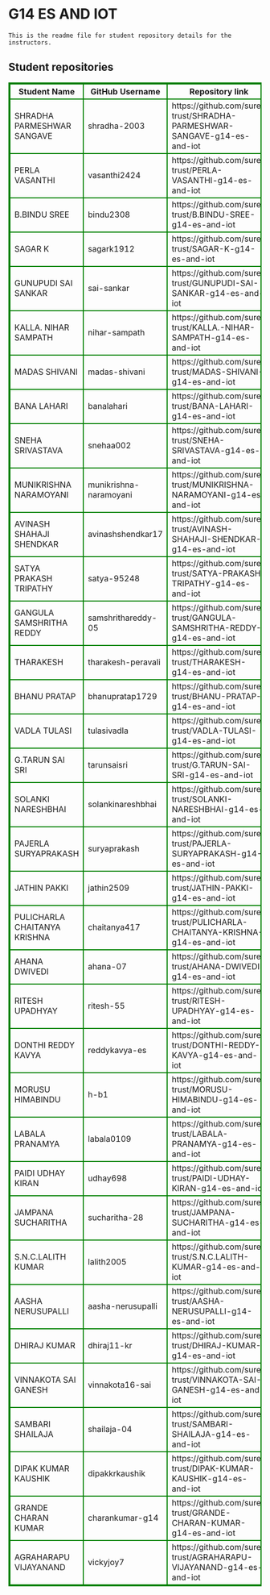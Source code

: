 # G14 ES AND IOT
    This is the readme file for student repository details for the instructors.
## Student repositories 
<table style="border : 2px solid green; width:100%;">
<tr >
<th style="border : 2px solid green;">Student Name</th>
<th style="border : 2px solid green;">GitHub Username</th>
<th style="border : 2px solid green;">Repository link</th>
</tr>
<tr style="border : 2px solid green;">
<td style="border : 2px solid green;">SHRADHA PARMESHWAR SANGAVE</td> 

<td style="border : 2px solid green;">shradha-2003</td> 

<td style="border : 2px solid green;">https://github.com/sure-trust/SHRADHA-PARMESHWAR-SANGAVE-g14-es-and-iot</td> 
</tr>

<tr style="border : 2px solid green;">
<td style="border : 2px solid green;">PERLA VASANTHI</td> 

<td style="border : 2px solid green;">vasanthi2424</td> 

<td style="border : 2px solid green;">https://github.com/sure-trust/PERLA-VASANTHI-g14-es-and-iot</td> 
</tr>

<tr style="border : 2px solid green;">
<td style="border : 2px solid green;">B.BINDU SREE</td> 

<td style="border : 2px solid green;">bindu2308</td> 

<td style="border : 2px solid green;">https://github.com/sure-trust/B.BINDU-SREE-g14-es-and-iot</td> 
</tr>

<tr style="border : 2px solid green;">
<td style="border : 2px solid green;">SAGAR K</td> 

<td style="border : 2px solid green;">sagark1912</td> 

<td style="border : 2px solid green;">https://github.com/sure-trust/SAGAR-K-g14-es-and-iot</td> 
</tr>

<tr style="border : 2px solid green;">
<td style="border : 2px solid green;">GUNUPUDI SAI SANKAR</td> 

<td style="border : 2px solid green;">sai-sankar</td> 

<td style="border : 2px solid green;">https://github.com/sure-trust/GUNUPUDI-SAI-SANKAR-g14-es-and-iot</td> 
</tr>

<tr style="border : 2px solid green;">
<td style="border : 2px solid green;">KALLA. NIHAR SAMPATH</td> 

<td style="border : 2px solid green;">nihar-sampath</td> 

<td style="border : 2px solid green;">https://github.com/sure-trust/KALLA.-NIHAR-SAMPATH-g14-es-and-iot</td> 
</tr>

<tr style="border : 2px solid green;">
<td style="border : 2px solid green;">MADAS SHIVANI</td> 

<td style="border : 2px solid green;">madas-shivani</td> 

<td style="border : 2px solid green;">https://github.com/sure-trust/MADAS-SHIVANI-g14-es-and-iot</td> 
</tr>

<tr style="border : 2px solid green;">
<td style="border : 2px solid green;">BANA LAHARI</td> 

<td style="border : 2px solid green;">banalahari</td> 

<td style="border : 2px solid green;">https://github.com/sure-trust/BANA-LAHARI-g14-es-and-iot</td> 
</tr>

<tr style="border : 2px solid green;">
<td style="border : 2px solid green;">SNEHA SRIVASTAVA</td> 

<td style="border : 2px solid green;">snehaa002</td> 

<td style="border : 2px solid green;">https://github.com/sure-trust/SNEHA-SRIVASTAVA-g14-es-and-iot</td> 
</tr>

<tr style="border : 2px solid green;">
<td style="border : 2px solid green;">MUNIKRISHNA NARAMOYANI</td> 

<td style="border : 2px solid green;">munikrishna-naramoyani</td> 

<td style="border : 2px solid green;">https://github.com/sure-trust/MUNIKRISHNA-NARAMOYANI-g14-es-and-iot</td> 
</tr>

<tr style="border : 2px solid green;">
<td style="border : 2px solid green;">AVINASH SHAHAJI SHENDKAR</td> 

<td style="border : 2px solid green;">avinashshendkar17</td> 

<td style="border : 2px solid green;">https://github.com/sure-trust/AVINASH-SHAHAJI-SHENDKAR-g14-es-and-iot</td> 
</tr>

<tr style="border : 2px solid green;">
<td style="border : 2px solid green;">SATYA PRAKASH TRIPATHY</td> 

<td style="border : 2px solid green;">satya-95248</td> 

<td style="border : 2px solid green;">https://github.com/sure-trust/SATYA-PRAKASH-TRIPATHY-g14-es-and-iot</td> 
</tr>

<tr style="border : 2px solid green;">
<td style="border : 2px solid green;">GANGULA SAMSHRITHA REDDY</td> 

<td style="border : 2px solid green;">samshrithareddy-05</td> 

<td style="border : 2px solid green;">https://github.com/sure-trust/GANGULA-SAMSHRITHA-REDDY-g14-es-and-iot</td> 
</tr>

<tr style="border : 2px solid green;">
<td style="border : 2px solid green;">THARAKESH</td> 

<td style="border : 2px solid green;">tharakesh-peravali</td> 

<td style="border : 2px solid green;">https://github.com/sure-trust/THARAKESH-g14-es-and-iot</td> 
</tr>

<tr style="border : 2px solid green;">
<td style="border : 2px solid green;">BHANU PRATAP</td> 

<td style="border : 2px solid green;">bhanupratap1729</td> 

<td style="border : 2px solid green;">https://github.com/sure-trust/BHANU-PRATAP-g14-es-and-iot</td> 
</tr>

<tr style="border : 2px solid green;">
<td style="border : 2px solid green;">VADLA TULASI</td> 

<td style="border : 2px solid green;">tulasivadla</td> 

<td style="border : 2px solid green;">https://github.com/sure-trust/VADLA-TULASI-g14-es-and-iot</td> 
</tr>

<tr style="border : 2px solid green;">
<td style="border : 2px solid green;">G.TARUN SAI SRI</td> 

<td style="border : 2px solid green;">tarunsaisri</td> 

<td style="border : 2px solid green;">https://github.com/sure-trust/G.TARUN-SAI-SRI-g14-es-and-iot</td> 
</tr>

<tr style="border : 2px solid green;">
<td style="border : 2px solid green;">SOLANKI NARESHBHAI</td> 

<td style="border : 2px solid green;">solankinareshbhai</td> 

<td style="border : 2px solid green;">https://github.com/sure-trust/SOLANKI-NARESHBHAI-g14-es-and-iot</td> 
</tr>

<tr style="border : 2px solid green;">
<td style="border : 2px solid green;">PAJERLA SURYAPRAKASH</td> 

<td style="border : 2px solid green;">suryaprakash</td> 

<td style="border : 2px solid green;">https://github.com/sure-trust/PAJERLA-SURYAPRAKASH-g14-es-and-iot</td> 
</tr>

<tr style="border : 2px solid green;">
<td style="border : 2px solid green;">JATHIN PAKKI</td> 

<td style="border : 2px solid green;">jathin2509</td> 

<td style="border : 2px solid green;">https://github.com/sure-trust/JATHIN-PAKKI-g14-es-and-iot</td> 
</tr>

<tr style="border : 2px solid green;">
<td style="border : 2px solid green;">PULICHARLA CHAITANYA KRISHNA</td> 

<td style="border : 2px solid green;">chaitanya417</td> 

<td style="border : 2px solid green;">https://github.com/sure-trust/PULICHARLA-CHAITANYA-KRISHNA-g14-es-and-iot</td> 
</tr>

<tr style="border : 2px solid green;">
<td style="border : 2px solid green;">AHANA DWIVEDI</td> 

<td style="border : 2px solid green;">ahana-07</td> 

<td style="border : 2px solid green;">https://github.com/sure-trust/AHANA-DWIVEDI-g14-es-and-iot</td> 
</tr>

<tr style="border : 2px solid green;">
<td style="border : 2px solid green;">RITESH UPADHYAY</td> 

<td style="border : 2px solid green;">ritesh-55</td> 

<td style="border : 2px solid green;">https://github.com/sure-trust/RITESH-UPADHYAY-g14-es-and-iot</td> 
</tr>

<tr style="border : 2px solid green;">
<td style="border : 2px solid green;">DONTHI REDDY KAVYA</td> 

<td style="border : 2px solid green;">reddykavya-es</td> 

<td style="border : 2px solid green;">https://github.com/sure-trust/DONTHI-REDDY-KAVYA-g14-es-and-iot</td> 
</tr>

<tr style="border : 2px solid green;">
<td style="border : 2px solid green;">MORUSU HIMABINDU</td> 

<td style="border : 2px solid green;">h-b1</td> 

<td style="border : 2px solid green;">https://github.com/sure-trust/MORUSU-HIMABINDU-g14-es-and-iot</td> 
</tr>

<tr style="border : 2px solid green;">
<td style="border : 2px solid green;">LABALA PRANAMYA</td> 

<td style="border : 2px solid green;">labala0109</td> 

<td style="border : 2px solid green;">https://github.com/sure-trust/LABALA-PRANAMYA-g14-es-and-iot</td> 
</tr>

<tr style="border : 2px solid green;">
<td style="border : 2px solid green;">PAIDI UDHAY KIRAN</td> 

<td style="border : 2px solid green;">udhay698</td> 

<td style="border : 2px solid green;">https://github.com/sure-trust/PAIDI-UDHAY-KIRAN-g14-es-and-iot</td> 
</tr>

<tr style="border : 2px solid green;">
<td style="border : 2px solid green;">JAMPANA SUCHARITHA</td> 

<td style="border : 2px solid green;">sucharitha-28</td> 

<td style="border : 2px solid green;">https://github.com/sure-trust/JAMPANA-SUCHARITHA-g14-es-and-iot</td> 
</tr>

<tr style="border : 2px solid green;">
<td style="border : 2px solid green;">S.N.C.LALITH KUMAR</td> 

<td style="border : 2px solid green;">lalith2005</td> 

<td style="border : 2px solid green;">https://github.com/sure-trust/S.N.C.LALITH-KUMAR-g14-es-and-iot</td> 
</tr>

<tr style="border : 2px solid green;">
<td style="border : 2px solid green;">AASHA NERUSUPALLI</td> 

<td style="border : 2px solid green;">aasha-nerusupalli</td> 

<td style="border : 2px solid green;">https://github.com/sure-trust/AASHA-NERUSUPALLI-g14-es-and-iot</td> 
</tr>

<tr style="border : 2px solid green;">
<td style="border : 2px solid green;">DHIRAJ KUMAR</td> 

<td style="border : 2px solid green;">dhiraj11-kr</td> 

<td style="border : 2px solid green;">https://github.com/sure-trust/DHIRAJ-KUMAR-g14-es-and-iot</td> 
</tr>

<tr style="border : 2px solid green;">
<td style="border : 2px solid green;">VINNAKOTA SAI GANESH</td> 

<td style="border : 2px solid green;">vinnakota16-sai</td> 

<td style="border : 2px solid green;">https://github.com/sure-trust/VINNAKOTA-SAI-GANESH-g14-es-and-iot</td> 
</tr>

<tr style="border : 2px solid green;">
<td style="border : 2px solid green;">SAMBARI SHAILAJA</td> 

<td style="border : 2px solid green;">shailaja-04</td> 

<td style="border : 2px solid green;">https://github.com/sure-trust/SAMBARI-SHAILAJA-g14-es-and-iot</td> 
</tr>

<tr style="border : 2px solid green;">
<td style="border : 2px solid green;">DIPAK KUMAR KAUSHIK</td> 

<td style="border : 2px solid green;">dipakkrkaushik</td> 

<td style="border : 2px solid green;">https://github.com/sure-trust/DIPAK-KUMAR-KAUSHIK-g14-es-and-iot</td> 
</tr>

<tr style="border : 2px solid green;">
<td style="border : 2px solid green;">GRANDE CHARAN KUMAR</td> 

<td style="border : 2px solid green;">charankumar-g14</td> 

<td style="border : 2px solid green;">https://github.com/sure-trust/GRANDE-CHARAN-KUMAR-g14-es-and-iot</td> 
</tr>

<tr style="border : 2px solid green;">
<td style="border : 2px solid green;">AGRAHARAPU VIJAYANAND</td> 

<td style="border : 2px solid green;">vickyjoy7</td> 

<td style="border : 2px solid green;">https://github.com/sure-trust/AGRAHARAPU-VIJAYANAND-g14-es-and-iot</td> 
</tr>
